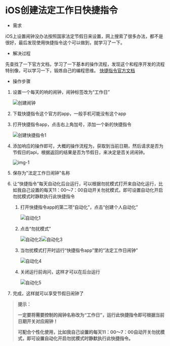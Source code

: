 # iOS创建法定工作日快捷指令


<!--more-->
- 需求

iOS上设置闹钟没办法按照国家法定节假日来设置，网上搜索了很多办法，都不是很好，最后发现使用快捷指令这个可以做到，就学习了一下。
- 解决过程

先查找了一下官方文档，学习了一下基本的操作流程，发现这个和程序开发的流程特别像，可以学习一下，锻炼自己的编程思维。
[快捷指令官方文档](https://support.apple.com/zh-cn/guide/shortcuts/welcome/ios)

- 操作步骤

1. 设置一个每天的响的闹钟，闹钟标签改为“工作日”

   ![创建闹钟](https://cdn.jsdelivr.net/gh/wlight/cdn-images/blog-images/创建闹钟.jpg)

2. 下载快捷指令这个官方的app，一般手机可能没有这个app

3. 打开快捷指令app，点击右上角加号，添加一个新的快捷指令

   ![创建快捷指令1](https://cdn.jsdelivr.net/gh/wlight/cdn-images/blog-images/创建快捷指令1.jpg)

4. 添加响应的操作即可，大概的操作流程为，获取到当前日期，然后请求是否为节假日的api，根据返回的结果是否为节假日，来决定是否关闭闹钟。

   ![img-1](https://cdn.jsdelivr.net/gh/wlight/cdn-images/blog-images/快捷指令详情.JPEG)

5. 保存为"法定工作日闹钟"名称

6. 让“快捷指令”每天自动化后台运行，可以根据勿扰模式打开来自动化运行，比如我自己设置的每天11：00～7：00自动开关勿扰模式，即可设置自动化开启勿扰模式时静默执行此快捷指令
   1. 打开快捷指令app的第二项“自动化”，点击“创建个人自动化”

      ![自动化1](https://cdn.jsdelivr.net/gh/wlight/cdn-images/blog-images/自动化1.jpg)

   2. 点击“勿扰模式”

      ![自动化2](https://cdn.jsdelivr.net/gh/wlight/cdn-images/blog-images/自动化2.jpg)![自动化3](https://cdn.jsdelivr.net/gh/wlight/cdn-images/blog-images/自动化3.jpg)

   3. 当勿扰模式打开时运行“快捷指令app”里的“法定工作日闹钟”

      ![自动化4](https://cdn.jsdelivr.net/gh/wlight/cdn-images/blog-images/自动化4.jpg)

   4. 关闭运行前询问，这样才可以在后台运行

      ![自动化5](https://cdn.jsdelivr.net/gh/wlight/cdn-images/blog-images/自动化5.jpg)

7. 完成，这样就可以享受节假日闹钟了


> **提示：**
>
> **一定要将需要控制的闹钟名称改为“工作日”，运行此快捷指令即可根据当前日期开关对应闹钟！**
>
> **可配合个性化使用，比如我自己设置的每天11：00～7：00自动开关勿扰模式，即可设置自动化开启勿扰模式时静默执行此快捷指令。**
